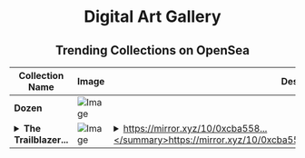 <div align="center">

# Digital Art Gallery

## Trending Collections on OpenSea

| Collection Name                       | Image                                                                                     | Description                       | OpenSea Link                                                                                          |
|---------------------------------------|-------------------------------------------------------------------------------------------|-----------------------------------|--------------------------------------------------------------------------------------------------------|
| **Dozen** | ![Image](https://i.seadn.io/s/raw/files/d490cd026f6f6243e870035f61a2d9c4.jpg?w=500&auto=format?w=200&auto=format) |  | <details><summary>Link</summary>[Dozen](https://opensea.io/collection/dozen-18)</details> |
| **<details><summary>The Trailblazer...</summary>The Trailblazers Trail 7: Gaming on Taiko</details>** | ![Image](https://i.seadn.io/s/raw/files/0b87dd8fa6b18602d1576507b4186353.png?w=500&auto=format?w=200&auto=format) | <details><summary>https://mirror.xyz/10/0xcba558...</summary>https://mirror.xyz/10/0xcba558e9b60032a3e167598730db1ae301c497d0</details> | <details><summary>Link</summary>[The Trailblazers Trail 7: Gaming on Taiko](https://opensea.io/collection/the-trailblazers-trail-7-gaming-on-taiko)</details> |

</div>
